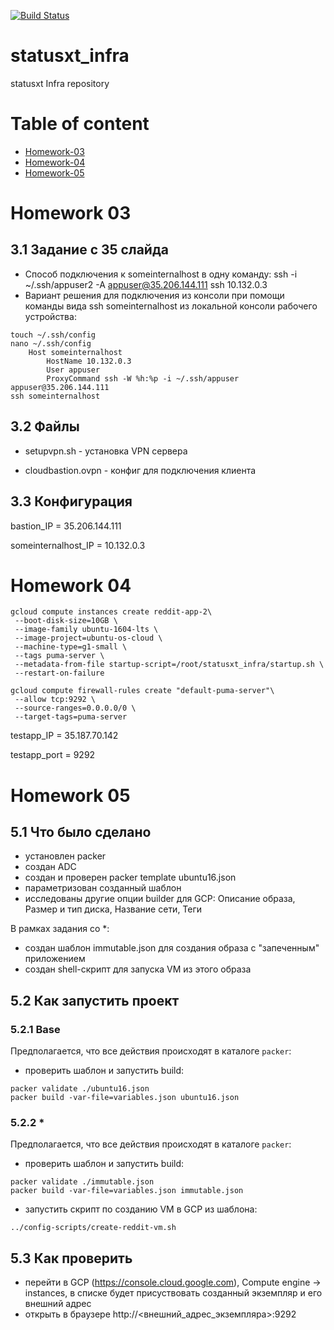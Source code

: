 [![Build Status](https://travis-ci.org/Otus-DevOps-2018-05/statusxt_infra.svg?branch=master)](https://travis-ci.org/Otus-DevOps-2018-05/statusxt_infra)

# statusxt_infra
statusxt Infra repository

# Table of content
- [Homework-03](#homework-03)
- [Homework-04](#homework-04)
- [Homework-05](#homework-05)

# Homework 03

## 3.1 Задание с 35 слайда

- Способ подключения к someinternalhost в одну команду:
ssh -i ~/.ssh/appuser2 -A appuser@35.206.144.111 ssh 10.132.0.3
- Вариант решения для подключения из консоли при помощи команды вида ssh
someinternalhost из локальной консоли рабочего устройства:
```
touch ~/.ssh/config
nano ~/.ssh/config
	Host someinternalhost
		HostName 10.132.0.3
		User appuser
		ProxyCommand ssh -W %h:%p -i ~/.ssh/appuser appuser@35.206.144.111
ssh someinternalhost
```

## 3.2 Файлы

- setupvpn.sh - установка VPN сервера

- cloudbastion.ovpn - конфиг для подключения клиента

## 3.3 Конфигурация

bastion_IP = 35.206.144.111

someinternalhost_IP = 10.132.0.3

# Homework 04

```
gcloud compute instances create reddit-app-2\
 --boot-disk-size=10GB \
 --image-family ubuntu-1604-lts \
 --image-project=ubuntu-os-cloud \
 --machine-type=g1-small \
 --tags puma-server \
 --metadata-from-file startup-script=/root/statusxt_infra/startup.sh \
 --restart-on-failure
```
```
gcloud compute firewall-rules create "default-puma-server"\
 --allow tcp:9292 \
 --source-ranges=0.0.0.0/0 \
 --target-tags=puma-server
```
testapp_IP = 35.187.70.142

testapp_port = 9292

# Homework 05

## 5.1 Что было сделано

- установлен packer
- создан ADC
- создан и проверен packer template ubuntu16.json
- параметризован созданный шаблон
- исследованы другие опции builder для GCP: Описание образа, Размер и тип диска, Название сети, Теги

В рамках задания со *:
- создан шаблон immutable.json для создания образа с "запеченным" приложением
- создан shell-скрипт для запуска VM из этого образа

## 5.2 Как запустить проект
### 5.2.1 Base
Предполагается, что все действия происходят в каталоге `packer`:
- проверить шаблон и запустить build:
```
packer validate ./ubuntu16.json
packer build -var-file=variables.json ubuntu16.json
```

### 5.2.2 *

Предполагается, что все действия происходят в каталоге `packer`:
- проверить шаблон и запустить build:
```
packer validate ./immutable.json
packer build -var-file=variables.json immutable.json
```
- запустить скрипт по созданию VM в GCP из шаблона:
```
../config-scripts/create-reddit-vm.sh
```

## 5.3 Как проверить

- перейти в GCP (https://console.cloud.google.com), Compute engine -> instances, в списке будет присуствовать созданный экземпляр и его внешний адрес
- открыть в браузере http://<внешний_адрес_экземпляра>:9292